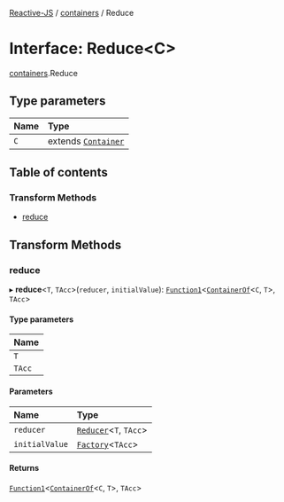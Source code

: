 [Reactive-JS](../README.md) / [containers](../modules/containers.md) / Reduce

# Interface: Reduce<C\>

[containers](../modules/containers.md).Reduce

## Type parameters

| Name | Type |
| :------ | :------ |
| `C` | extends [`Container`](containers.Container.md) |

## Table of contents

### Transform Methods

- [reduce](containers.Reduce.md#reduce)

## Transform Methods

### reduce

▸ **reduce**<`T`, `TAcc`\>(`reducer`, `initialValue`): [`Function1`](../modules/functions.md#function1)<[`ContainerOf`](../modules/containers.md#containerof)<`C`, `T`\>, `TAcc`\>

#### Type parameters

| Name |
| :------ |
| `T` |
| `TAcc` |

#### Parameters

| Name | Type |
| :------ | :------ |
| `reducer` | [`Reducer`](../modules/functions.md#reducer)<`T`, `TAcc`\> |
| `initialValue` | [`Factory`](../modules/functions.md#factory)<`TAcc`\> |

#### Returns

[`Function1`](../modules/functions.md#function1)<[`ContainerOf`](../modules/containers.md#containerof)<`C`, `T`\>, `TAcc`\>
